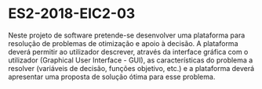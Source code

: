 # ES2-2018-EIC2-03
Neste projeto de software pretende-se desenvolver uma plataforma para resolução de problemas de otimização e apoio à decisão. A plataforma deverá permitir ao utilizador descrever, através da interface gráfica com o utilizador (Graphical User Interface - GUI), as características do problema a resolver (variáveis de decisão, funções objetivo, etc.) e a plataforma deverá apresentar uma proposta de solução ótima para esse problema.
